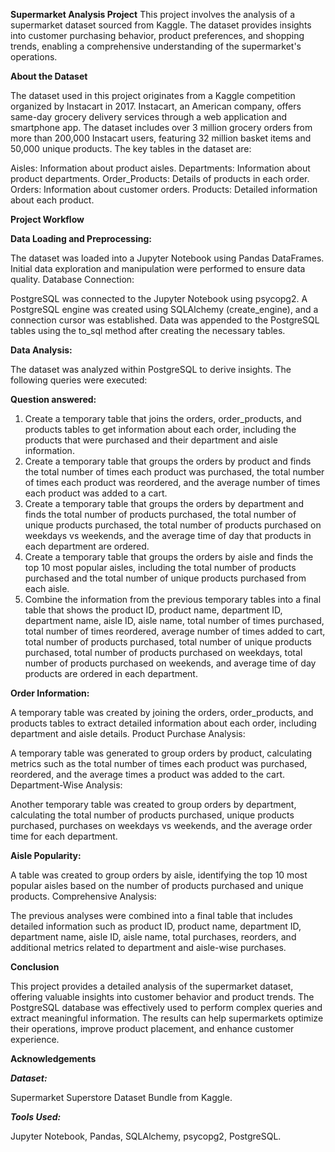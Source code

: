 **Supermarket Analysis Project**
This project involves the analysis of a supermarket dataset sourced from Kaggle. The dataset provides insights into customer purchasing behavior, product preferences, and shopping trends, enabling a comprehensive understanding of the supermarket's operations.

**About the Dataset**

The dataset used in this project originates from a Kaggle competition organized by Instacart in 2017. Instacart, an American company, offers same-day grocery delivery services through a web application and smartphone app. The dataset includes over 3 million grocery orders from more than 200,000 Instacart users, featuring 32 million basket items and 50,000 unique products. The key tables in the dataset are:

Aisles: Information about product aisles.
Departments: Information about product departments.
Order_Products: Details of products in each order.
Orders: Information about customer orders.
Products: Detailed information about each product.

**Project Workflow**

**Data Loading and Preprocessing:**

The dataset was loaded into a Jupyter Notebook using Pandas DataFrames.
Initial data exploration and manipulation were performed to ensure data quality.
Database Connection:

PostgreSQL was connected to the Jupyter Notebook using psycopg2.
A PostgreSQL engine was created using SQLAlchemy (create_engine), and a connection cursor was established.
Data was appended to the PostgreSQL tables using the to_sql method after creating the necessary tables.

**Data Analysis:**

The dataset was analyzed within PostgreSQL to derive insights. The following queries were executed:

**Question answered:**

1. Create a temporary table that joins the orders, order_products, and products tables to get information about each order, including the products that were purchased and their department and aisle information.
2. Create a temporary table that groups the orders by product and finds the total number of times each product was purchased, the total number of times each product was reordered, and the average number of times each product was added to a cart.
3. Create a temporary table that groups the orders by department and finds the total number of products purchased, the total number of unique products purchased, the total number of products purchased on weekdays vs weekends, and the average time of day that products in each department are ordered.
4. Create a temporary table that groups the orders by aisle and finds the top 10 most popular aisles, including the total number of products purchased and the total number of unique products purchased from each aisle.
5. Combine the information from the previous temporary tables into a final table that shows the product ID, product name, department ID, department name, aisle ID, aisle name, total number of times purchased, total number of times reordered, average number of times added to cart, total number of products purchased, total number of unique products purchased, total number of products purchased on weekdays, total number of products purchased on weekends, and average time of day products are ordered in each department.


**Order Information:**

A temporary table was created by joining the orders, order_products, and products tables to extract detailed information about each order, including department and aisle details.
Product Purchase Analysis:

A temporary table was generated to group orders by product, calculating metrics such as the total number of times each product was purchased, reordered, and the average times a product was added to the cart.
Department-Wise Analysis:

Another temporary table was created to group orders by department, calculating the total number of products purchased, unique products purchased, purchases on weekdays vs weekends, and the average order time for each department.

**Aisle Popularity:**

A table was created to group orders by aisle, identifying the top 10 most popular aisles based on the number of products purchased and unique products.
Comprehensive Analysis:

The previous analyses were combined into a final table that includes detailed information such as product ID, product name, department ID, department name, aisle ID, aisle name, total purchases, reorders, and additional metrics related to department and aisle-wise purchases.

**Conclusion**

This project provides a detailed analysis of the supermarket dataset, offering valuable insights into customer behavior and product trends. The PostgreSQL database was effectively used to perform complex queries and extract meaningful information. The results can help supermarkets optimize their operations, improve product placement, and enhance customer experience.

**Acknowledgements**

***Dataset:***

 Supermarket Superstore Dataset Bundle from Kaggle.

***Tools Used:***

 Jupyter Notebook, Pandas, SQLAlchemy, psycopg2, PostgreSQL.

